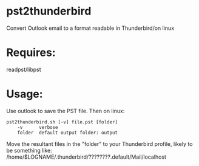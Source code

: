 # pst2thunderbird
Convert Outlook email to a format readable in Thunderbird/on linux

# Requires:
readpst/libpst

# Usage:
Use outlook to save the PST file. Then on linux:
```
pst2thunderbird.sh [-v] file.pst [folder]
    -v      verbose
    folder  default output folder: output
```

Move the resultant files in the "folder" to your Thunderbird profile, likely to be something like: /home/$LOGNAME/.thunderbird/????????.default/Mail/localhost
